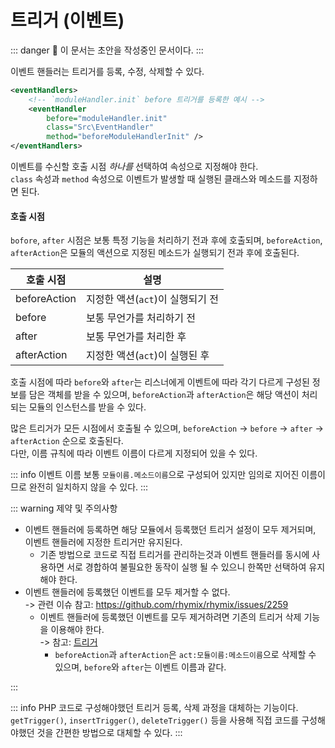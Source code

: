 # 트리거 (이벤트)

::: danger
🚧 이 문서는 초안을 작성중인 문서이다.
:::

이벤트 핸들러는 트리거를 등록, 수정, 삭제할 수 있다.

```xml
<eventHandlers>
    <!-- `moduleHandler.init` before 트리거를 등록한 예시 -->
    <eventHandler
        before="moduleHandler.init"
        class="Src\EventHandler"
        method="beforeModuleHandlerInit" />
</eventHandlers>
```

이벤트를 수신할 호출 시점 _하나를_ 선택하여 속성으로 지정해야 한다.  
`class` 속성과 `method` 속성으로 이벤트가 발생할 때 실행된 클래스와 메소드를 지정하면 된다.

#### 호출 시점

`bofore`, `after` 시점은 보통 특정 기능을 처리하기 전과 후에 호출되며, `beforeAction`, `afterAction`은 모듈의 액션으로 지정된 메소드가 실행되기 전과 후에 호출된다.

| 호출 시점    | 설명                             |
| ------------ | -------------------------------- |
| beforeAction | 지정한 액션(`act`)이 실행되기 전 |
| before       | 보통 무언가를 처리하기 전        |
| after        | 보통 무언가를 처리한 후          |
| afterAction  | 지정한 액션(`act`)이 실행된 후   |

호출 시점에 따라 `before`와 `after`는 리스너에게 이벤트에 따라 각기 다르게 구성된 정보를 담은 객체를 받을 수 있으며, `beforeAction`과 `afterAction`은 해당 액션이 처리되는 모듈의 인스턴스를 받을 수 있다.

많은 트리거가 모든 시점에서 호출될 수 있으며,
`beforeAction` -> `before` -> `after` -> `afterAction` 순으로 호출된다.  
다만, 이름 규칙에 따라 이벤트 이름이 다르게 지정되어 있을 수 있다.

::: info 이벤트 이름
보통 `모듈이름.메소드이름`으로 구성되어 있지만 임의로 지어진 이름이므로 완전히 일치하지 않을 수 있다.
:::

::: warning 제약 및 주의사항

- 이벤트 핸들러에 등록하면 해당 모듈에서 등록했던 트리거 설정이 모두 제거되며, 이벤트 핸들러에 지정한 트리거만 유지된다.
  - 기존 방법으로 코드로 직접 트리거를 관리하는것과 이벤트 핸들러를 동시에 사용하면 서로 경합하여 불필요한 동작이 실행 될 수 있으니 한쪽만 선택하여 유지해야 한다.
- 이벤트 핸들러에 등록했던 이벤트를 모두 제거할 수 없다.  
  -> 관련 이슈 참고: https://github.com/rhymix/rhymix/issues/2259
  - 이벤트 핸들러에 등록했던 이벤트를 모두 제거하려면 기존의 트리거 삭제 기능을 이용해야 한다.  
    -> 참고: [트리거](reference/trigger)
    - `beforeAction`과 `afterAction`은 `act:모듈이름:메소드이름`으로 삭제할 수 있으며, `before`와 `after`는 이벤트 이름과 같다.

:::

::: info
PHP 코드로 구성해야했던 트리거 등록, 삭제 과정을 대체하는 기능이다.
`getTrigger()`, `insertTrigger()`, `deleteTrigger()` 등을 사용해 직접 코드를 구성해야했던 것을 간편한 방법으로 대체할 수 있다.
:::
